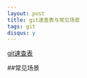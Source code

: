 ```yaml
---
layout: post
title: git速查表与常见场景
tags: git
disqus: y
---
```


[git速查表](/images/blog/2016/02-14/Git常用命令.jpg)


##常见场景
